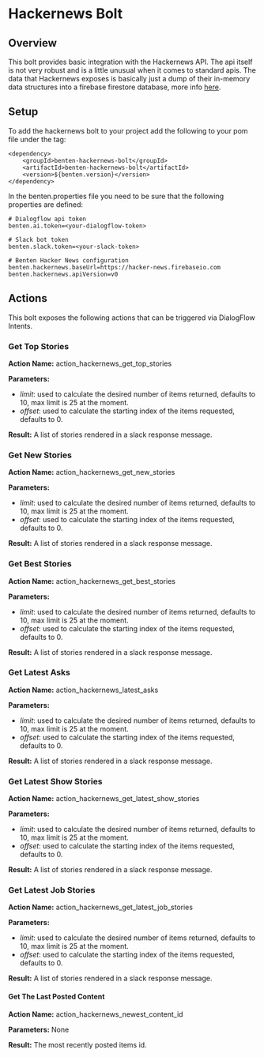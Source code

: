 # Hackernews Bolt

## Overview
This bolt provides basic integration with the Hackernews API. The api itself is not very robust and
is a little unusual when it comes to standard apis. The data that Hackernews exposes is basically just 
a dump of their in-memory data structures into a firebase firestore database, more info 
[here](https://github.com/HackerNews/API).

## Setup
To add the hackernews bolt to your project add the following to your pom file under the <dependencies> tag:

    <dependency>
        <groupId>benten-hackernews-bolt</groupId>
        <artifactId>benten-hackernews-bolt</artifactId>
        <version>${benten.version}</version>
    </dependency>

In the benten.properties file you need to be sure that the following properties are defined:

    # Dialogflow api token
    benten.ai.token=<your-dialogflow-token>
    
    # Slack bot token
    benten.slack.token=<your-slack-token>
    
    # Benten Hacker News configuration
    benten.hackernews.baseUrl=https://hacker-news.firebaseio.com
    benten.hackernews.apiVersion=v0


## Actions
This bolt exposes the following actions that can be triggered via DialogFlow Intents.

### Get Top Stories
**Action Name:** action_hackernews_get_top_stories

**Parameters:**

- _limit_: used to calculate the desired number of items returned, defaults to 10, max limit is 25 at the moment.
- _offset_: used to calculate the starting index of the items requested, defaults to 0.

**Result:** A list of stories rendered in a slack response message.

### Get New Stories
**Action Name:** action_hackernews_get_new_stories

**Parameters:**
- _limit_: used to calculate the desired number of items returned, defaults to 10, max limit is 25 at the moment.
- _offset_: used to calculate the starting index of the items requested, defaults to 0.

**Result:** A list of stories rendered in a slack response message.

### Get Best Stories
**Action Name:** action_hackernews_get_best_stories

**Parameters:**
- _limit_: used to calculate the desired number of items returned, defaults to 10, max limit is 25 at the moment.
- _offset_: used to calculate the starting index of the items requested, defaults to 0.

**Result:** A list of stories rendered in a slack response message.

### Get Latest Asks
**Action Name:** action_hackernews_latest_asks

**Parameters:**
- _limit_: used to calculate the desired number of items returned, defaults to 10, max limit is 25 at the moment.
- _offset_: used to calculate the starting index of the items requested, defaults to 0.

**Result:** A list of stories rendered in a slack response message.

### Get Latest Show Stories
**Action Name:** action_hackernews_get_latest_show_stories

**Parameters:**
- _limit_: used to calculate the desired number of items returned, defaults to 10, max limit is 25 at the moment.
- _offset_: used to calculate the starting index of the items requested, defaults to 0.

**Result:** A list of stories rendered in a slack response message.

### Get Latest Job Stories
**Action Name:** action_hackernews_get_latest_job_stories

**Parameters:**
- _limit_: used to calculate the desired number of items returned, defaults to 10, max limit is 25 at the moment.
- _offset_: used to calculate the starting index of the items requested, defaults to 0.

**Result:** A list of stories rendered in a slack response message.

#### Get The Last Posted Content
**Action Name:** action_hackernews_newest_content_id

**Parameters:** None

**Result:** The most recently posted items id.
